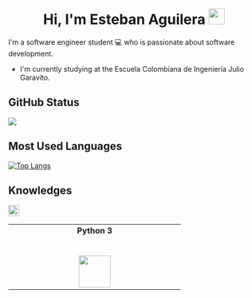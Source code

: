<h1 align="center">Hi, I'm Esteban Aguilera <img height="32px" src="https://cdn.svgporn.com/logos/git-icon.svg"> </h1>
<p  align ="left"> I'm a software engineer student 💻 who is passionate about software development.</p>

*  I'm currently studying at the Escuela Colombiana de Ingeniería Julio Garavito.


<h2 align="left">GitHub Status </h2>


<div>
    <img  src="https://github-readme-stats.vercel.app/api?username=esteban0903&show_icons=true&theme=dracula")>
</div>

<h2 align="left">Most Used Languages </h2>

[![Top Langs](https://github-readme-stats.vercel.app/api/top-langs/?username=esteban0903)](https://github.com/esteban0903/github-readme-stats) 
<h2 align="left">Knowledges </h2>

<table>
  <tbody>
    <tr valign="top">
      <td width="25%" align="center">
         <span><b>Python 3</b></span><br><br><br>
        <img height="64px" src="https://cdn.svgporn.com/logos/python.svg">
      </td>
<a href="https://github.com/esteban0903">
  <img align="center" alt="Prashant's Github" width="22px" src="https://cdn.jsdelivr.net/npm/simple-icons@v3/icons/github.svg" />
</a>      
